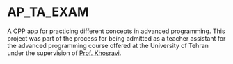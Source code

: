 # AP_TA_EXAM
A CPP app for practicing different concepts in advanced programming.
This project was part of the process for being admitted as a teacher assistant for the advanced programming course offered at the University of Tehran under the supervision of [Prof. Khosravi](https://ece.ut.ac.ir/en/~r.khosravi).
